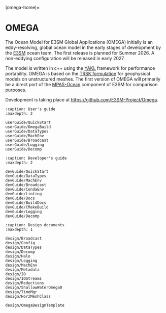 (omega-home)=
# OMEGA

The Ocean Model for E3SM Global Applications (OMEGA) initially is an eddy-resolving,
global ocean model in the early stages of development by the
[E3SM](https://e3sm.org/) ocean team.  The first release is planned for
Summer 2026.  A non-eddying configuration will be released in early 2027.

The model is written in c++ using the [YAKL](https://github.com/mrnorman/YAKL)
framework for performance portability.  OMEGA is based on the
[TRSK formulation](https://doi.org/10.1016/j.jcp.2009.08.006) for geophysical
models on unstructured meshes. The first version of OMEGA will primarily be a direct port
of the [MPAS-Ocean](https://e3sm.org/model/e3sm-model-description/v1-description/v1-ocean-sea-ice-land-ice/)
component of E3SM for comparison purposes.

Development is taking place at https://github.com/E3SM-Project/Omega.


```{toctree}
:caption: User's guide
:maxdepth: 2

userGuide/QuickStart
userGuide/OmegaBuild
userGuide/DataTypes
userGuide/MachEnv
userGuide/Broadcast
userGuide/Logging
userGuide/Decomp
```

```{toctree}
:caption: Developer's guide
:maxdepth: 2

devGuide/QuickStart
devGuide/DataTypes
devGuide/MachEnv
devGuide/Broadcast
devGuide/CondaEnv
devGuide/Linting
devGuide/Docs
devGuide/BuildDocs
devGuide/CMakeBuild
devGuide/Logging
devGuide/Decomp
```

```{toctree}
:caption: Design documents
:maxdepth: 1

design/Broadcast
design/Config
design/DataTypes
design/Decomp
design/Halo
design/Logging
design/MachEnv
design/Metadata
design/IO
design/IOStreams
design/Reductions
design/ShallowWaterOmega0
design/TimeMgr
design/HorzMeshClass

design/OmegaDesignTemplate
```
